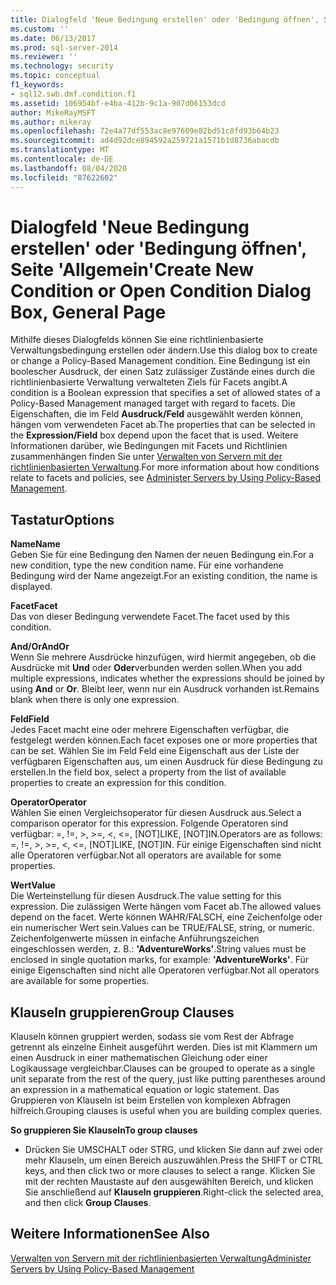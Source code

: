 ```yaml
---
title: Dialogfeld 'Neue Bedingung erstellen' oder 'Bedingung öffnen', Seite 'Allgemein' | Microsoft-Dokumentation
ms.custom: ''
ms.date: 06/13/2017
ms.prod: sql-server-2014
ms.reviewer: ''
ms.technology: security
ms.topic: conceptual
f1_keywords:
- sql12.swb.dmf.condition.f1
ms.assetid: 106954bf-e4ba-412b-9c1a-907d06153dcd
author: MikeRayMSFT
ms.author: mikeray
ms.openlocfilehash: 72e4a77df553ac8e97609e82bd51c8fd93b64b23
ms.sourcegitcommit: ad4d92dce894592a259721a1571b1d8736abacdb
ms.translationtype: MT
ms.contentlocale: de-DE
ms.lasthandoff: 08/04/2020
ms.locfileid: "87622602"
---
```

# <a name="create-new-condition-or-open-condition-dialog-box-general-page"></a><span data-ttu-id="59392-102">Dialogfeld 'Neue Bedingung erstellen' oder 'Bedingung öffnen', Seite 'Allgemein'</span><span class="sxs-lookup"><span data-stu-id="59392-102">Create New Condition or Open Condition Dialog Box, General Page</span></span>
  <span data-ttu-id="59392-103">Mithilfe dieses Dialogfelds können Sie eine richtlinienbasierte Verwaltungsbedingung erstellen oder ändern.</span><span class="sxs-lookup"><span data-stu-id="59392-103">Use this dialog box to create or change a Policy-Based Management condition.</span></span> <span data-ttu-id="59392-104">Eine Bedingung ist ein boolescher Ausdruck, der einen Satz zulässiger Zustände eines durch die richtlinienbasierte Verwaltung verwalteten Ziels für Facets angibt.</span><span class="sxs-lookup"><span data-stu-id="59392-104">A condition is a Boolean expression that specifies a set of allowed states of a Policy-Based Management managed target with regard to facets.</span></span> <span data-ttu-id="59392-105">Die Eigenschaften, die im Feld **Ausdruck/Feld** ausgewählt werden können, hängen vom verwendeten Facet ab.</span><span class="sxs-lookup"><span data-stu-id="59392-105">The properties that can be selected in the **Expression/Field** box depend upon the facet that is used.</span></span> <span data-ttu-id="59392-106">Weitere Informationen darüber, wie Bedingungen mit Facets und Richtlinien zusammenhängen finden Sie unter [Verwalten von Servern mit der richtlinienbasierten Verwaltung](administer-servers-by-using-policy-based-management.md).</span><span class="sxs-lookup"><span data-stu-id="59392-106">For more information about how conditions relate to facets and policies, see [Administer Servers by Using Policy-Based Management](administer-servers-by-using-policy-based-management.md).</span></span>  
  
## <a name="options"></a><span data-ttu-id="59392-107">Tastatur</span><span class="sxs-lookup"><span data-stu-id="59392-107">Options</span></span>  
 <span data-ttu-id="59392-108">**Name**</span><span class="sxs-lookup"><span data-stu-id="59392-108">**Name**</span></span>  
 <span data-ttu-id="59392-109">Geben Sie für eine Bedingung den Namen der neuen Bedingung ein.</span><span class="sxs-lookup"><span data-stu-id="59392-109">For a new condition, type the new condition name.</span></span> <span data-ttu-id="59392-110">Für eine vorhandene Bedingung wird der Name angezeigt.</span><span class="sxs-lookup"><span data-stu-id="59392-110">For an existing condition, the name is displayed.</span></span>  
  
 <span data-ttu-id="59392-111">**Facet**</span><span class="sxs-lookup"><span data-stu-id="59392-111">**Facet**</span></span>  
 <span data-ttu-id="59392-112">Das von dieser Bedingung verwendete Facet.</span><span class="sxs-lookup"><span data-stu-id="59392-112">The facet used by this condition.</span></span>  
  
 <span data-ttu-id="59392-113">**And/Or**</span><span class="sxs-lookup"><span data-stu-id="59392-113">**AndOr**</span></span>  
 <span data-ttu-id="59392-114">Wenn Sie mehrere Ausdrücke hinzufügen, wird hiermit angegeben, ob die Ausdrücke mit **Und** oder **Oder**verbunden werden sollen.</span><span class="sxs-lookup"><span data-stu-id="59392-114">When you add multiple expressions, indicates whether the expressions should be joined by using **And** or **Or**.</span></span> <span data-ttu-id="59392-115">Bleibt leer, wenn nur ein Ausdruck vorhanden ist.</span><span class="sxs-lookup"><span data-stu-id="59392-115">Remains blank when there is only one expression.</span></span>  
  
 <span data-ttu-id="59392-116">**Feld**</span><span class="sxs-lookup"><span data-stu-id="59392-116">**Field**</span></span>  
 <span data-ttu-id="59392-117">Jedes Facet macht eine oder mehrere Eigenschaften verfügbar, die festgelegt werden können.</span><span class="sxs-lookup"><span data-stu-id="59392-117">Each facet exposes one or more properties that can be set.</span></span> <span data-ttu-id="59392-118">Wählen Sie im Feld Feld eine Eigenschaft aus der Liste der verfügbaren Eigenschaften aus, um einen Ausdruck für diese Bedingung zu erstellen.</span><span class="sxs-lookup"><span data-stu-id="59392-118">In the field box, select a property from the list of available properties to create an expression for this condition.</span></span>  
  
 <span data-ttu-id="59392-119">**Operator**</span><span class="sxs-lookup"><span data-stu-id="59392-119">**Operator**</span></span>  
 <span data-ttu-id="59392-120">Wählen Sie einen Vergleichsoperator für diesen Ausdruck aus.</span><span class="sxs-lookup"><span data-stu-id="59392-120">Select a comparison operator for this expression.</span></span> <span data-ttu-id="59392-121">Folgende Operatoren sind verfügbar: =, !=, >, >=, <, <=, [NOT]LIKE, [NOT]IN.</span><span class="sxs-lookup"><span data-stu-id="59392-121">Operators are as follows: =, !=, >, >=, <, <=, [NOT]LIKE, [NOT]IN.</span></span> <span data-ttu-id="59392-122">Für einige Eigenschaften sind nicht alle Operatoren verfügbar.</span><span class="sxs-lookup"><span data-stu-id="59392-122">Not all operators are available for some properties.</span></span>  
  
 <span data-ttu-id="59392-123">**Wert**</span><span class="sxs-lookup"><span data-stu-id="59392-123">**Value**</span></span>  
 <span data-ttu-id="59392-124">Die Werteinstellung für diesen Ausdruck.</span><span class="sxs-lookup"><span data-stu-id="59392-124">The value setting for this expression.</span></span> <span data-ttu-id="59392-125">Die zulässigen Werte hängen vom Facet ab.</span><span class="sxs-lookup"><span data-stu-id="59392-125">The allowed values depend on the facet.</span></span> <span data-ttu-id="59392-126">Werte können WAHR/FALSCH, eine Zeichenfolge oder ein numerischer Wert sein.</span><span class="sxs-lookup"><span data-stu-id="59392-126">Values can be TRUE/FALSE, string, or numeric.</span></span> <span data-ttu-id="59392-127">Zeichenfolgenwerte müssen in einfache Anführungszeichen eingeschlossen werden, z. B.: **'AdventureWorks'**.</span><span class="sxs-lookup"><span data-stu-id="59392-127">String values must be enclosed in single quotation marks, for example: **'AdventureWorks'**.</span></span> <span data-ttu-id="59392-128">Für einige Eigenschaften sind nicht alle Operatoren verfügbar.</span><span class="sxs-lookup"><span data-stu-id="59392-128">Not all operators are available for some properties.</span></span>  
  
## <a name="group-clauses"></a><span data-ttu-id="59392-129">Klauseln gruppieren</span><span class="sxs-lookup"><span data-stu-id="59392-129">Group Clauses</span></span>  
 <span data-ttu-id="59392-130">Klauseln können gruppiert werden, sodass sie vom Rest der Abfrage getrennt als einzelne Einheit ausgeführt werden. Dies ist mit Klammern um einen Ausdruck in einer mathematischen Gleichung oder einer Logikaussage vergleichbar.</span><span class="sxs-lookup"><span data-stu-id="59392-130">Clauses can be grouped to operate as a single unit separate from the rest of the query, just like putting parentheses around an expression in a mathematical equation or logic statement.</span></span> <span data-ttu-id="59392-131">Das Gruppieren von Klauseln ist beim Erstellen von komplexen Abfragen hilfreich.</span><span class="sxs-lookup"><span data-stu-id="59392-131">Grouping clauses is useful when you are building complex queries.</span></span>  
  
 <span data-ttu-id="59392-132">**So gruppieren Sie Klauseln**</span><span class="sxs-lookup"><span data-stu-id="59392-132">**To group clauses**</span></span>  
  
-   <span data-ttu-id="59392-133">Drücken Sie UMSCHALT oder STRG, und klicken Sie dann auf zwei oder mehr Klauseln, um einen Bereich auszuwählen.</span><span class="sxs-lookup"><span data-stu-id="59392-133">Press the SHIFT or CTRL keys, and then click two or more clauses to select a range.</span></span> <span data-ttu-id="59392-134">Klicken Sie mit der rechten Maustaste auf den ausgewählten Bereich, und klicken Sie anschließend auf **Klauseln gruppieren**.</span><span class="sxs-lookup"><span data-stu-id="59392-134">Right-click the selected area, and then click **Group Clauses**.</span></span>  
  
## <a name="see-also"></a><span data-ttu-id="59392-135">Weitere Informationen</span><span class="sxs-lookup"><span data-stu-id="59392-135">See Also</span></span>  
 [<span data-ttu-id="59392-136">Verwalten von Servern mit der richtlinienbasierten Verwaltung</span><span class="sxs-lookup"><span data-stu-id="59392-136">Administer Servers by Using Policy-Based Management</span></span>](administer-servers-by-using-policy-based-management.md)  
  
  
